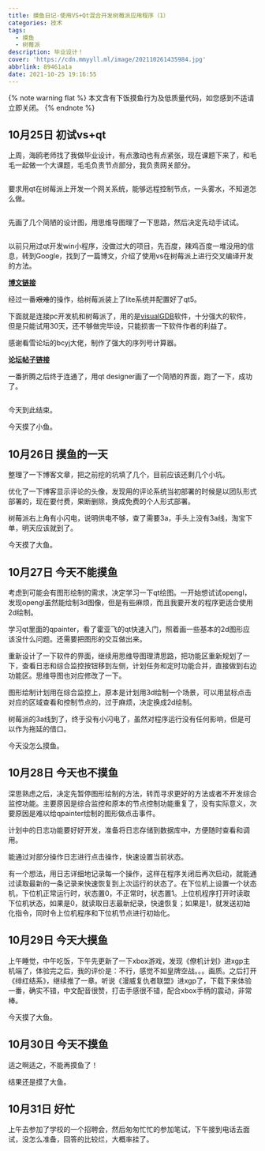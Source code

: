 ```yaml
---
title: 摸鱼日记-使用VS+Qt混合开发树莓派应用程序（1）
categories: 技术
tags:
  - 摸鱼
  - 树莓派
description: 毕业设计！
cover: 'https://cdn.mmyyll.ml/image/202110261435984.jpg'
abbrlink: 89461a1a
date: 2021-10-25 19:16:55
---
```

{% note warning flat %}
本文含有下饭摸鱼行为及低质量代码，如您感到不适请立即关闭。
{% endnote %}

## 10月25日 初试vs+qt

上周，海鸥老师找了我做毕业设计，有点激动也有点紧张，现在课题下来了，和毛毛一起做一个大课题，毛毛负责节点部分，我负责网关部分。

<img src="https://cdn.mmyyll.ml/image/202110302151111.png" alt="" style="zoom:67%;" />

要求用qt在树莓派上开发一个网关系统，能够远程控制节点，一头雾水，不知道怎么做。

<img src="https://cdn.mmyyll.ml/image/202110302153269.jpeg" alt="" style="zoom: 67%;" />

先画了几个简陋的设计图，用思维导图理了一下思路，然后决定先动手试试。

<img src="https://cdn.mmyyll.ml/image/202110302154598.png" alt="" style="zoom:67%;" />

以前只用过qt开发win小程序，没做过大的项目，先百度，辣鸡百度一堆没用的信息，转到Google，找到了一篇博文，介绍了使用vs在树莓派上进行交叉编译开发的方法。

[**博文链接**](http://etrd.org/2017/02/19/%E6%90%AD%E5%BB%BA%E6%A0%91%E8%8E%93%E6%B4%BE3%E4%B8%8A%E7%9A%84QT%E7%8E%AF%E5%A2%83%E5%B9%B6%E4%BD%BF%E7%94%A8VS%E4%BA%A4%E5%8F%89%E7%BC%96%E8%AF%91%E5%BC%80%E5%8F%91%E7%9A%84%E6%96%B9%E6%B3%95/)

经过一番~~艰难~~的操作，给树莓派装上了lite系统并配置好了qt5。

下面就是连接pc开发机和树莓派了，用的是[visualGDB](https://visualgdb.com/)软件，十分强大的软件，但是只能试用30天，还不够做完毕设，只能损害一下软件作者的利益了。

感谢看雪论坛的bcyj大佬，制作了强大的序列号计算器。

[**论坛帖子链接**](https://bbs.pediy.com/thread-255041.htm)

一番折腾之后终于连通了，用qt designer画了一个简陋的界面，跑了一下，成功了。

<img src="https://cdn.mmyyll.ml/image/202110302200704.png" alt="" style="zoom:67%;" />

今天到此结束。

今天摸了小鱼。

## 10月26日 摸鱼的一天

整理了一下博客文章，把之前挖的坑填了几个，目前应该还剩几个小坑。

优化了一下博客显示评论的头像，发现用的评论系统当初部署的时候是以团队形式部署的，现在要付费，果断删除，换成免费的个人形式部署。

树莓派右上角有小闪电，说明供电不够，查了需要3a，手头上没有3a线，淘宝下单，明天应该就到了。

今天摸了大鱼。

## 10月27日 今天不能摸鱼

考虑到可能会有图形绘制的需求，决定学习一下qt绘图。一开始想试试opengl，发现opengl虽然能绘制3d图像，但是有些麻烦，而且我要开发的程序更适合使用2d绘制。

学习qt里面的qpainter，看了霍亚飞的qt快速入门，照着画一些基本的2d图形应该没什么问题。还需要把图形的交互做出来。

重新设计了一下软件的界面，继续用思维导图理清思路，把功能区重新规划了一下，查看日志和综合监控按钮移到左侧，计划任务和定时功能合并，直接做到右边功能区。思维导图也对应修改了一下。

图形绘制计划用在综合监控上，原本是计划用3d绘制一个场景，可以用鼠标点击对应的区域查看和控制节点的，过于麻烦，决定换成2d绘制。

树莓派的3a线到了，终于没有小闪电了，虽然对程序运行没有任何影响，但是可以作为拖延的借口。

今天没怎么摸鱼。

## 10月28日 今天也不摸鱼

深思熟虑之后，决定先暂停图形绘制的方法，转而寻求更好的方法或者不开发综合监控功能。主要原因是综合监控和原本的节点控制功能重复了，没有实际意义，次要原因是难以给qpainter绘制的图形做点击事件。

计划中的日志功能要好好开发，准备将日志存储到数据库中，方便随时查看和调用。

能通过对部分操作日志进行点击操作，快速设置当前状态。

有一个想法，用日志详细地记录每一个操作，这样在程序关闭后再次启动，就能通过读取最新的一条记录来快速恢复到上次运行的状态了。在下位机上设置一个状态机，下位机正常运行时，状态置0，不正常时，状态置1。上位机程序打开时读取下位机状态，如果是0，就读取日志最新纪录，快速恢复；如果是1，就发送初始化指令，同时令上位机程序和下位机节点进行初始化。

## 10月29日 今天大摸鱼

上午睡觉，中午吃饭，下午先更新了一下xbox游戏，发现《僚机计划》进xgp主机端了，体验完之后，我的评价是：不行，感觉不如皇牌空战。。。画质。之后打开《绯红结系》，继续推了一章。听说《漫威复仇者联盟》进xgp了，下载下来体验一番，确实不错，中文配音很赞，打击手感很不错，配合xbox手柄的震动，非常棒。

今天摸了大鱼。

## 10月30日 今天不摸鱼

适之啊适之，不能再摸鱼了！

结果还是摸了大鱼。

## 10月31日 好忙

上午去参加了学校的一个招聘会，然后匆匆忙忙的参加笔试，下午接到电话去面试，没怎么准备，回答的比较烂，大概率挂了。
